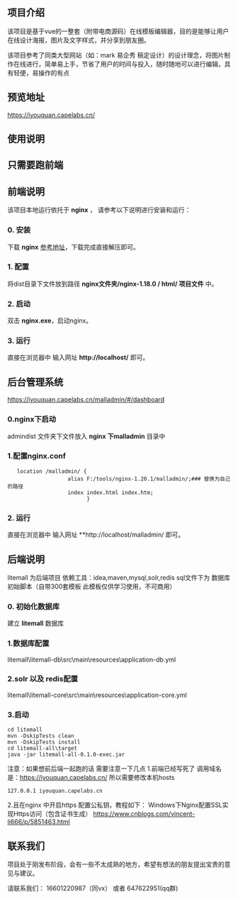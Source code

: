 ## 项目介绍

该项目是基于vue的一整套（附带电商源码）在线模板编辑器，目的是能够让用户在线设计海报，图片及文字样式，并分享到朋友圈。

该项目参考了同类大型网站（如：mark 易企秀 稿定设计）的设计理念，将图片制作在线进行，简单易上手，节省了用户的时间与投入，随时随地可以进行编辑，具有轻便，易操作的有点


## 预览地址
https://iyouquan.capelabs.cn/

## 使用说明
## 只需要跑前端

## 前端说明
该项目本地运行依托于 **nginx** ， 请参考以下说明进行安装和运行：

### 0. 安装

下载 **nginx** [参考地址](http://nginx.org/en/download.html)，下载完成直接解压即可。

### 1. 配置

将dist目录下文件放到路径 **nginx文件夹/nginx-1.18.0 / html/ 项目文件** 中。



### 2. 启动

双击 **nginx.exe**，启动nginx。

### 3. 运行

直接在浏览器中 输入网址 **http://localhost/** 即可。

## 后台管理系统
https://iyouquan.capelabs.cn/malladmin/#/dashboard
### 0.nginx下启动
admindist 文件夹下文件放入 **nginx 下malladmin** 目录中
### 1.配置nginx.conf

```
   location /malladmin/ {
                   alias F:/tools/nginx-1.20.1/malladmin/;### 替换为自己的路径
                   index index.html index.htm;
                         }

```
### 2. 运行

直接在浏览器中 输入网址 **http://localhost/malladmin/ 即可。




## 后端说明
litemall 为后端项目
依赖工具：idea,maven,mysql,solr,redis
sql文件下为 数据库初始脚本（自带300套模板 此模板仅供学习使用，不可商用）
### 0. 初始化数据库
建立 **litemall** 数据库
### 1.数据库配置
litemall\litemall-db\src\main\resources\application-db.yml 
### 2.solr 以及 redis配置
litemall\litemall-core\src\main\resources\application-core.yml

### 3.启动
```
cd litemall
mvn -DskipTests clean
mvn -DskipTests install
cd litemall-all\target
java -jar litemall-all-0.1.0-exec.jar
```

注意：如果想前后端一起跑的话 需要注意一下几点
1.前端已经写死了 调用域名是：https://iyouquan.capelabs.cn/ 
所以需要修改本机hosts 
```
127.0.0.1 iyouquan.capelabs.cn 

```

2.且在nginx 中开启https 配置公私钥，教程如下：
Windows下Nginx配置SSL实现Https访问（包含证书生成）
https://www.cnblogs.com/vincent-li666/p/5851463.html

## 联系我们

项目处于刚发布阶段，会有一些不太成熟的地方，希望有想法的朋友提出宝贵的意见与建议。

请联系我们： 16601220987（同vx） 或者 647622951(qq群)
